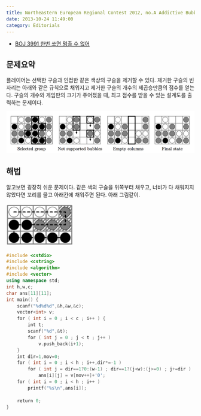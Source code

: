 ```yaml
---
title: Northeastern European Regional Contest 2012, no.A Addictive Bubbles
date: 2013-10-24 11:49:00
category: Editorials
---
```


* [BOJ 3991 한번 쏘면 멈출 수 없어](http://acmicpc.net/problem/3991)

## 문제요약

플레이어는 선택한 구슬과 인접한 같은 색상의 구슬을 제거할 수 있다. 제거한 구슬의 빈자리는 아래와 같은 규칙으로 채워지고 제거한 구슬의 개수의 제곱승만큼의 점수를 얻는다. 구슬의 개수와 게임판의 크기가 주어졌을 때, 최고 점수를 받을 수 있는 설계도를 출력하는 문제이다. 

![p39911](../images/p39911.png)

## 해법

알고보면 굉장히 쉬운 문제이다. 같은 색의 구슬을 위쪽부터 채우고, 너비가 다 채워지지 않았다면 꼬리를 물고 아래칸에 채워주면 된다. 아래 그림같이. 

![p39912](../images/p39912.png)

```cpp
#include <cstdio>
#include <cstring>
#include <algorithm>
#include <vector>
using namespace std;
int h,w,c;
char ans[11][11];
int main() {
    scanf("%d%d%d",&h,&w,&c);
    vector<int> v;
    for ( int i = 0 ; i < c ; i++ ) {
        int t;
        scanf("%d",&t);
        for ( int j = 0 ; j < t ; j++ )
            v.push_back(i+1);
    }
    int dir=1,mov=0;
    for ( int i = 0 ; i < h ; i++,dir*=-1 )
        for ( int j = dir==1?0:(w-1) ; dir==1?(j<w):(j>=0) ; j+=dir )
            ans[i][j] = v[mov++]+'0';
    for ( int i = 0 ; i < h ; i++ )
        printf("%s\n",ans[i]);
      
    return 0;
}
```
